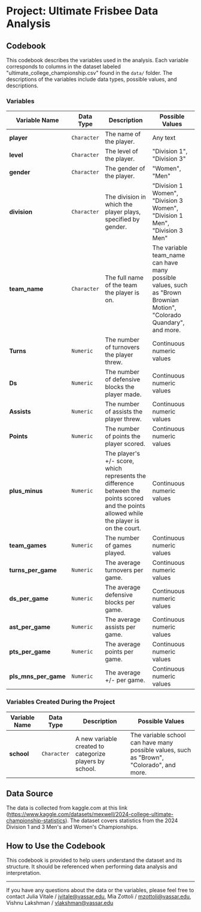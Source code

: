 # Project: Ultimate Frisbee Data Analysis

## Codebook

This codebook describes the variables used in the analysis. Each variable corresponds to columns in the dataset labeled "ultimate_college_championship.csv" found in the `data/` folder. The descriptions of the variables include data types, possible values, and descriptions.

### Variables

| Variable Name         | Data Type   | Description                                                                 | Possible Values        |
|-----------------------|-------------|-----------------------------------------------------------------------------|------------------------|
| **player**            | `Character` | The name of the player.                                                    | Any text                 |
| **level**             | `Character` | The level of the player.                                                    | "Division 1", "Division 3"       |
| **gender**            | `Character` | The gender of the player.                                                    | "Women", "Men"      |
| **division**          | `Character` | The division in which the player plays, specified by gender.                       | "Division 1 Women", "Division 3 Women", "Division 1 Men", "Division 3 Men"            |
| **team_name**            | `Character` | The full name of the team the player is on.                                                    | The variable team_name can have many possible values, such as "Brown Brownian Motion", "Colorado Quandary", and more.      |
| **Turns**         | `Numeric`      | The number of turnovers the player threw.                                           | Continuous numeric values      |
| **Ds**         | `Numeric`      | The number of defensive blocks the player made.                                           | Continuous numeric values      |
| **Assists**         | `Numeric`      | The number of assists the player threw.                                           | Continuous numeric values      |
| **Points**         | `Numeric`      | The number of points the player scored.                                           | Continuous numeric values      |
| **plus_minus** | `Numeric`   | The player's +/- score, which represents the difference between the points scored and the points allowed while the player is on the court. | Continuous numeric values |
| **team_games**               | `Numeric`   | The number of games played.                                                  | Continuous numeric values |
| **turns_per_game**       | `Numeric` | The average turnovers per game.                                                          | Continuous numeric values |
| **ds_per_game**       | `Numeric` | The average defensive blocks per game.                                                          | Continuous numeric values |
| **ast_per_game**       | `Numeric` | The average assists per game.                                                          | Continuous numeric values |
| **pts_per_game**       | `Numeric` | The average points per game.                                                          | Continuous numeric values |
| **pls_mns_per_game**       | `Numeric` | The average +/- per game.                                                          | Continuous numeric values |

### Variables Created During the Project

| Variable Name         | Data Type   | Description                                                                 | Possible Values        |
|-----------------------|-------------|-----------------------------------------------------------------------------|------------------------|
| **school**       | `Character` | A new variable created to categorize players by school.                   | The variable school can have many possible values, such as "Brown", "Colorado", and more. |

## Data Source

The data is collected from kaggle.com at this link (https://www.kaggle.com/datasets/mexwell/2024-college-ultimate-championship-statistics). The dataset covers statistics from the 2024 Division 1 and 3 Men's and Women's Championships.

## How to Use the Codebook

This codebook is provided to help users understand the dataset and its structure. It should be referenced when performing data analysis and interpretation.

---

If you have any questions about the data or the variables, please feel free to contact Julia Vitale / jvitale@vassar.edu, Mia Zottoli / mzottoli@vassar.edu, Vishnu Lakshman / vlakshman@vassar.edu
